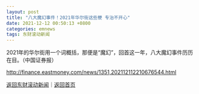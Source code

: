 ```yaml
---
layout: post
title: "八大魔幻事件！2021年华尔街这些梗 专治不开心"
date: 2021-12-12 00:50:13 +0800
categories: emnews
tags: 东财滚动新闻
---
```


2021年的华尔街用一个词概括，那便是“魔幻”，回首这一年，八大魔幻事件历历在目。（中国证券报）

<http://finance.eastmoney.com/news/1351,202112112210676544.html>

[返回东财滚动新闻](//finews.withounder.com/emnews/)｜[返回首页](//finews.withounder.com/)